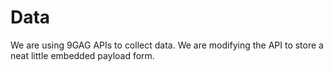 Data
====

We are using 9GAG APIs to collect data. We are modifying the API to store a neat little embedded payload form.
